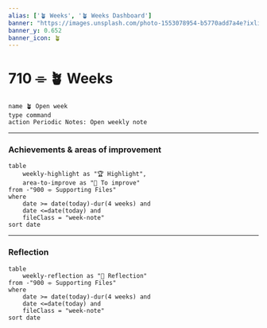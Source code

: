 ```yaml
---
alias: ['🪴 Weeks', '🪴 Weeks Dashboard']
banner: "https://images.unsplash.com/photo-1553078954-b5770add7a4e?ixlib=rb-4.0.3&ixid=MnwxMjA3fDB8MHxwaG90by1wYWdlfHx8fGVufDB8fHx8&auto=format&fit=crop&w=2370&q=80"
banner_y: 0.652
banner_icon: 🪴
---
```


# 710 ⌯ 🪴 Weeks

```button
name 🪴 Open week
type command
action Periodic Notes: Open weekly note
```
---
### Achievements & areas of improvement
```dataview
table
	weekly-highlight as "🏆 Highlight",
	area-to-improve as "🎯 To improve"
from -"900 ⌯ Supporting Files"
where
	date >= date(today)-dur(4 weeks) and
	date <=date(today) and
	fileClass = "week-note"
sort date
```
---
### Reflection
```dataview
table
	weekly-reflection as "🧘 Reflection"
from -"900 ⌯ Supporting Files"
where
	date >= date(today)-dur(4 weeks) and
	date <=date(today) and
	fileClass = "week-note"
sort date
```